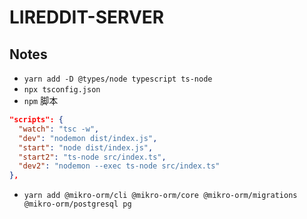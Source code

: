 # LIREDDIT-SERVER

## Notes

- `yarn add -D @types/node typescript ts-node`
- `npx tsconfig.json`
- `npm` 脚本

```json
"scripts": {
  "watch": "tsc -w",
  "dev": "nodemon dist/index.js",
  "start": "node dist/index.js",
  "start2": "ts-node src/index.ts",
  "dev2": "nodemon --exec ts-node src/index.ts"
},
```

- `yarn add @mikro-orm/cli @mikro-orm/core @mikro-orm/migrations @mikro-orm/postgresql pg`
